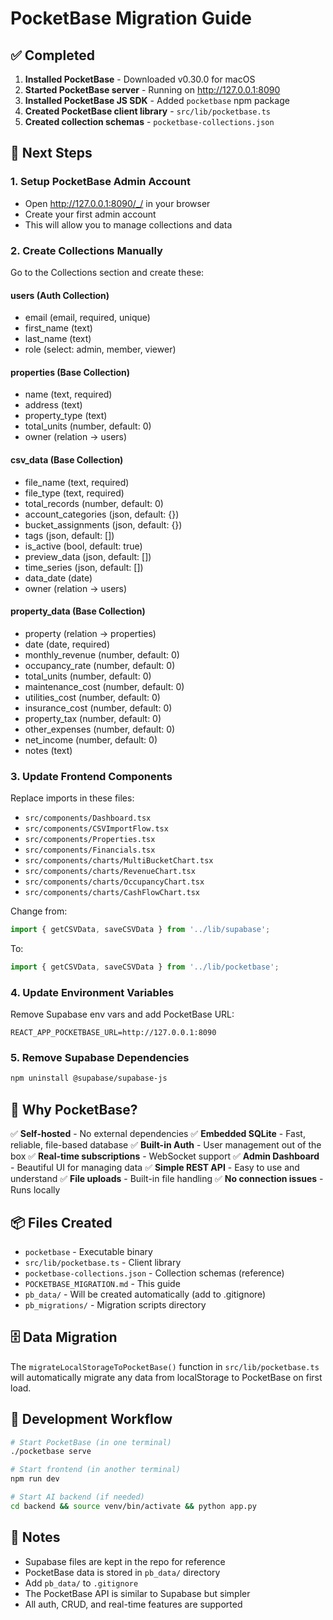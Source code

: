# PocketBase Migration Guide

## ✅ Completed

1. **Installed PocketBase** - Downloaded v0.30.0 for macOS
2. **Started PocketBase server** - Running on http://127.0.0.1:8090
3. **Installed PocketBase JS SDK** - Added `pocketbase` npm package
4. **Created PocketBase client library** - `src/lib/pocketbase.ts`
5. **Created collection schemas** - `pocketbase-collections.json`

## 🎯 Next Steps

### 1. Setup PocketBase Admin Account
- Open http://127.0.0.1:8090/_/ in your browser
- Create your first admin account
- This will allow you to manage collections and data

### 2. Create Collections Manually
Go to the Collections section and create these:

#### **users** (Auth Collection)
- email (email, required, unique)
- first_name (text)
- last_name (text)
- role (select: admin, member, viewer)

#### **properties** (Base Collection)
- name (text, required)
- address (text)
- property_type (text)
- total_units (number, default: 0)
- owner (relation → users)

#### **csv_data** (Base Collection)
- file_name (text, required)
- file_type (text, required)
- total_records (number, default: 0)
- account_categories (json, default: {})
- bucket_assignments (json, default: {})
- tags (json, default: [])
- is_active (bool, default: true)
- preview_data (json, default: [])
- time_series (json, default: [])
- data_date (date)
- owner (relation → users)

#### **property_data** (Base Collection)
- property (relation → properties)
- date (date, required)
- monthly_revenue (number, default: 0)
- occupancy_rate (number, default: 0)
- total_units (number, default: 0)
- maintenance_cost (number, default: 0)
- utilities_cost (number, default: 0)
- insurance_cost (number, default: 0)
- property_tax (number, default: 0)
- other_expenses (number, default: 0)
- net_income (number, default: 0)
- notes (text)

### 3. Update Frontend Components
Replace imports in these files:
- `src/components/Dashboard.tsx`
- `src/components/CSVImportFlow.tsx`
- `src/components/Properties.tsx`
- `src/components/Financials.tsx`
- `src/components/charts/MultiBucketChart.tsx`
- `src/components/charts/RevenueChart.tsx`
- `src/components/charts/OccupancyChart.tsx`
- `src/components/charts/CashFlowChart.tsx`

Change from:
```typescript
import { getCSVData, saveCSVData } from '../lib/supabase';
```

To:
```typescript
import { getCSVData, saveCSVData } from '../lib/pocketbase';
```

### 4. Update Environment Variables
Remove Supabase env vars and add PocketBase URL:
```env
REACT_APP_POCKETBASE_URL=http://127.0.0.1:8090
```

### 5. Remove Supabase Dependencies
```bash
npm uninstall @supabase/supabase-js
```

## 🚀 Why PocketBase?

✅ **Self-hosted** - No external dependencies
✅ **Embedded SQLite** - Fast, reliable, file-based database
✅ **Built-in Auth** - User management out of the box
✅ **Real-time subscriptions** - WebSocket support
✅ **Admin Dashboard** - Beautiful UI for managing data
✅ **Simple REST API** - Easy to use and understand
✅ **File uploads** - Built-in file handling
✅ **No connection issues** - Runs locally

## 📦 Files Created

- `pocketbase` - Executable binary
- `src/lib/pocketbase.ts` - Client library
- `pocketbase-collections.json` - Collection schemas (reference)
- `POCKETBASE_MIGRATION.md` - This guide
- `pb_data/` - Will be created automatically (add to .gitignore)
- `pb_migrations/` - Migration scripts directory

## 🗄️ Data Migration

The `migrateLocalStorageToPocketBase()` function in `src/lib/pocketbase.ts` will automatically migrate any data from localStorage to PocketBase on first load.

## 🔧 Development Workflow

```bash
# Start PocketBase (in one terminal)
./pocketbase serve

# Start frontend (in another terminal)
npm run dev

# Start AI backend (if needed)
cd backend && source venv/bin/activate && python app.py
```

## 📝 Notes

- Supabase files are kept in the repo for reference
- PocketBase data is stored in `pb_data/` directory
- Add `pb_data/` to `.gitignore`
- The PocketBase API is similar to Supabase but simpler
- All auth, CRUD, and real-time features are supported



